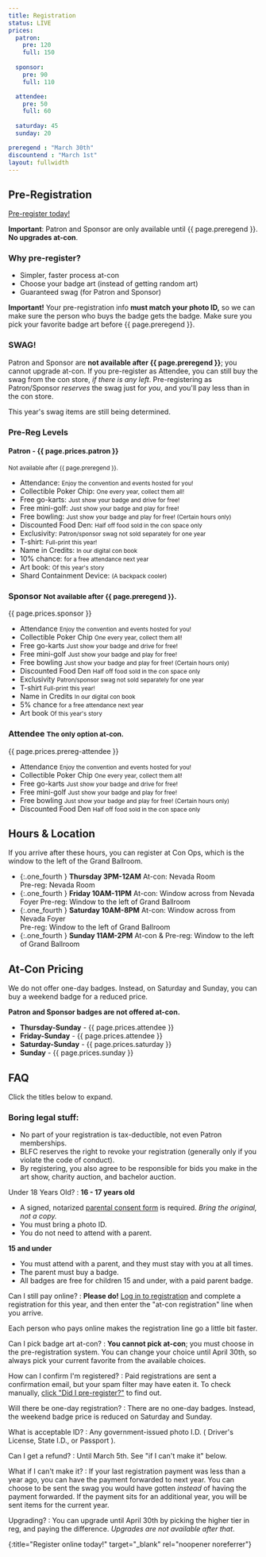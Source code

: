 ```yaml
---
title: Registration
status: LIVE
prices:
  patron:
    pre: 120
	full: 150
	
  sponsor:
    pre: 90
	full: 110

  attendee:
    pre: 50
	full: 60
	
  saturday: 45
  sunday: 20

preregend : "March 30th"
discountend : "March 1st"
layout: fullwidth
---
```

<div class="one-full bg-one">
<div class="page-wrapper">

## Pre-Registration

[Pre-register today!][reglink]

**Important**: Patron and Sponsor are only available until {{ page.preregend }}. **No upgrades at-con**.

### Why pre-register?

- Simpler, faster process at-con
- Choose your badge art (instead of getting random art)
- Guaranteed swag (for Patron and Sponsor)

**Important!** Your pre-registration info **must match your photo ID,** so we can make sure the person who buys the badge gets the badge. Make sure you pick your favorite badge art before {{ page.preregend }}.

### SWAG!

Patron and Sponsor are **not available after {{ page.preregend }}**; you cannot upgrade at-con. If you pre-register as Attendee, you can still buy the swag from the con store, *if there is any left*. Pre-registering as Patron/Sponsor *reserves* the swag just for *you*, and you'll pay less than in the con store.

This year's swag items are still being determined.

### Pre-Reg Levels

#### Patron - {{ page.prices.patron }}

<small>Not available after {{ page.preregend }}.</small>

- Attendance:
    <small>Enjoy the convention and events hosted for you!</small>
- Collectible Poker Chip:
    <small>One every year, collect them all!</small>
- Free go-karts:
    <small>Just show your badge and drive for free!</small>
- Free mini-golf:
    <small>Just show your badge and play for free!</small>
- Free bowling:
    <small>Just show your badge and play for free! (Certain hours only)</small>
- Discounted Food Den:
    <small>Half off food sold in the con space only</small>
- Exclusivity:
    <small>Patron/sponsor swag not sold separately for one year</small>
- T-shirt:
    <small>Full-print this year!</small>
- Name in Credits:
    <small>In our digital con book</small>
- 10% chance:
    <small>for a free attendance next year</small>
- Art book:
    <small>Of this year's story</small>
- Shard Containment Device:
    <small>(A backpack cooler)</small>



### Sponsor <small>Not available after {{ page.preregend }}.</small>

{{ page.prices.sponsor }}

- Attendance
    <small>Enjoy the convention and events hosted for you!</small>
- Collectible Poker Chip
    <small>One every year, collect them all!</small>
- Free go-karts
    <small>Just show your badge and drive for free!</small>
- Free mini-golf
    <small>Just show your badge and play for free!</small>
- Free bowling
    <small>Just show your badge and play for free! (Certain hours only)</small>
- Discounted Food Den
    <small>Half off food sold in the con space only</small>
- Exclusivity
    <small>Patron/sponsor swag not sold separately for one year</small>
- T-shirt
    <small>Full-print this year!</small>
- Name in Credits
    <small>In our digital con book</small>
- 5% chance
    <small>for a free attendance next year</small>
- Art book
    <small>Of this year's story</small>



### Attendee <small>The only option at-con.</small>

{{ page.prices.prereg-attendee }}

- Attendance
    <small>Enjoy the convention and events hosted for you!</small>
- Collectible Poker Chip
    <small>One every year, collect them all!</small>
- Free go-karts
    <small>Just show your badge and drive for free!</small>
- Free mini-golf
    <small>Just show your badge and play for free!</small>
- Free bowling
    <small>Just show your badge and play for free! (Certain hours only)</small>
- Discounted Food Den
    <small>Half off food sold in the con space only</small>

<div class="clear"></div>

</div>
</div>




<div class="one-full bg-two">
<div class="page-wrapper">

## Hours &amp; Location

If you arrive after these hours, you can register at Con Ops, which is the window to the left of the Grand Ballroom.

- {:.one_fourth } **Thursday 3PM-12AM** 
    At-con: Nevada Room  
    Pre-reg: Nevada Room 
- {:.one_fourth } **Friday 10AM-11PM** 
    At-con: Window across from Nevada Foyer 
    Pre-reg: Window to the left of Grand Ballroom 
- {:.one_fourth } **Saturday 10AM-8PM** 
    At-con: Window across from Nevada Foyer  
    Pre-reg: Window to the left of Grand Ballroom 
- {:.one_fourth } **Sunday 11AM-2PM** 
    At-con &amp; Pre-reg: Window to the left of Grand Ballroom 


<div class="clear"></div>

</div>
</div>



<div class="one-full bg-three">
<div class="page-wrapper">


## At-Con Pricing

We do not offer one-day badges. Instead, on Saturday and Sunday, you can buy a weekend badge for a reduced price.

**Patron and Sponsor badges are not offered at-con.**

- **Thursday-Sunday** - {{ page.prices.attendee }}
- **Friday-Sunday** - {{ page.prices.attendee }}
- **Saturday-Sunday** - {{ page.prices.saturday }}
- **Sunday** - {{ page.prices.sunday }}



<div class="clear"></div>
</div>
</div>




<div class="one-full bg-two">
<div class="page-wrapper">

## FAQ

Click the titles below to expand.

### Boring legal stuff:

- No part of your registration is tax-deductible, not even Patron memberships.
- BLFC reserves the right to revoke your registration (generally only if you violate the code of conduct).
- By registering, you also agree to be responsible for bids you make in the art show, charity auction, and bachelor auction.

<div class="accordion-list">

Under 18 Years Old?
: **16 - 17 years old**

  - A signed, notarized <a href="https://reg.goblfc.org/BLFCParentalConsentForm.pdf" target="_blank">parental consent form</a> is required. *Bring the original, not a copy.*
  - You must bring a photo ID.
  - You do not need to attend with a parent.


  **15 and under**

  - You must attend with a parent, and they must stay with you at all times.
  - The parent must buy a badge.
  - All badges are free for children 15 and under, with a paid parent badge.



Can I still pay online?
: **Please do!** [Log in to registration][reglink] and complete a registration for this year, and then enter the "at-con registration" line when you arrive.

  Each person who pays online makes the registration line go a little bit faster.


Can I pick badge art at-con?
:  **You cannot pick at-con**; you must choose in the pre-registration system.
  You can change your choice until April 30th, so always pick your current favorite from the available choices.


How can I confirm I'm registered?
: Paid registrations are sent a confirmation email, but your spam filter may have eaten it. To check manually, [click "Did I pre-register?"][reglink] to find out.


Will there be one-day registration?
: There are no one-day badges. Instead, the weekend badge price is reduced on Saturday and Sunday.


What is acceptable ID?
: Any government-issued photo I.D. ( Driver's License, State I.D., or Passport ).


Can I get a refund?
: Until March 5th. See "if I can't make it" below.




What if I can't make it?
: If your last registration payment was less than a year ago, you can have the payment forwarded to next year. You can choose to be sent the swag you would have gotten *instead* of having the payment forwarded. If the payment sits for an additional year, you will be sent items for the current year.



Upgrading?
: 
  You can upgrade until April 30th by picking the higher tier in reg, and paying the difference. *Upgrades are not available after that*.
  <!--
  The upgrade window has passed. Only Attendee registrations are now available.
  -->

</div>


<div class="clear"></div>
</div>
</div>



[reglink]: https://reg.goblfc.org/
{:title="Register online today!" target="_blank" rel="noopener noreferrer"}
